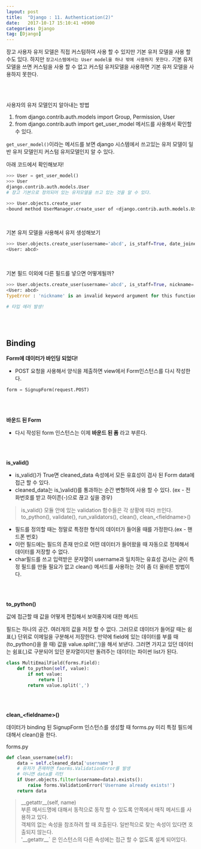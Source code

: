 ```yaml
---
layout: post
title:  "Django : 11. Authentication(2)"
date:   2017-10-17 15:10:41 +0900
categories: Django
tag: [Django]
---
```


장고 사용자 유저 모델은 직접 커스텀하여 사용 할 수 있지만 기본 유저 모델을 사용 할 수도 있다. 하지만 `장고시스템에서는 User model을 하나 밖에 사용하지 못한다.` 기본 유저 모델을 쓰면 커스텀을 사용 할 수 없고 커스텀 유저모델을 사용하면 기본 유저 모델을 사용하지 못한다.

<br><br>

사용자의 유저 모델인지 알아내는 방법

1. from django.contrib.auth.models import Group, Permission, User
2. from django.contrib.auth import get_user_model 메서드를 사용해서 확인할 수 있다.



`get_user_model()`이라는 메서드를 보면 django 시스템에서 쓰고있는 유저 모델이 일반 유저 모델인지 커스텀 유저모델인지 알 수 있다.

아래 코드에서 확인해보자!

```python
>>> User = get_user_model()
>>> User
django.contrib.auth.models.User
# 장고 기본으로 정의되어 있는 유저모델을 쓰고 있는 것을 알 수 있다.

>>> User.objects.create_user
<bound method UserManager.create_user of <django.contrib.auth.models.UserManager object at 0x10b5bf5f8>>
```

<br>

기본 유저 모델을 사용해서 유저 생성해보기

```python
>>> User.objects.create_user(username='abcd', is_staff=True, date_joined=timezone.now())
<User: abcd>
```

<br>

기본 필드 이외에 다른 필드를 넣으면 어떻게될까?

```python
>>> User.objects.create_user(username='abcd', is_staff=True, nickname='kickass')
<User: abcd>
TypeError : 'nickname' is an invalid keyword argument for this function

# 타입 에러 발생!
```

<br><br>

## Binding

**Form에 데이터가 바인딩 되었다!**



- POST 요청을 사용해서 양식을 제출하면 view에서 Form인스턴스를 다시 작성한다.

```python
form = SignupForm(request.POST)
```


<br><br>

**바운드 된 Form**

- 다시 작성된 form 인스턴스는 이제 **바운드 된 폼** 라고 부른다.

<br><br>

**is\_valid()**

- is\_valid()가 True면 cleaned\_data 속성에서 모든 유효성이 검사 된 Form data에 접근 할 수 있다.
- cleaned\_data는 is_\valid()를 통과하는 순간 변형하여 사용 할 수 있다. (ex - 전화번호를 받고 하이픈(-)으로 끊고 싶을 경우)

> is\_valid() 모듈 안에 있는 validation 함수들은 각 상황에 따라 쓰인다.<br>
> to\_python(), validate(), run\_validators(), clean(), clean\_\<fieldname>()


- 필드를 정의할 때는 정말로 특정한 형식의 데이터가 들어올 때를 가정한다.(ex - 핸드폰 번호)
- 이런 필드에는 필드의 존재 만으로 어떤 데이터가 들어왔을 때 자동으로 정제해서 데이터를 저장할 수 없다.
- char필드를 쓰고 입력받은 문자열이 username과 일치하는 유효성 검사는 굳이 특정 필드를 만들 필요가 없고 clean() 메서드를 사용하는 것이 좀 더 올바른 방법이다.

<br><br>

**to\_python()**

값에 접근할 때 값을 어떻게 편집해서 보여줄지에 대한 메서드

필드는 하나의 공간. 여러개의 값을 저장 할 수 없다. 그러므로 데이터가 들어갈 때는 쉼표(,) 단위로 이메일을 구분해서 저장한다. 만약에 field에 있는 데이터를 부를 때(to\_python()을 쓸 때) 값을 value.split(',')을 해서 보낸다. 그러면 가지고 있던 데이터는 쉼표(,)로 구분되어 있던 문자열이지만 돌려주는 데이터는 파이썬 list가 된다.

```python
class MultiEmailField(forms.Field):
	def to_python(self, value):
		if not value:
			return []
		return value.split(',')
```

<br><br>

**clean\_\<fieldname>()**

데이터가 binding 된 SignupForm 인스턴스를 생성할 때 forms.py 미리 특정 필드에 대해서 clean()을 한다.

forms.py

```python
def clean_username(self):
    data = self.cleaned_data['username']
    # 유저가 존재하면 faorms.ValidationError를 발생
    # 아니면 data를 리턴
    if User.objects.filter(username=data).exists():
        raise forms.ValidationError('Username already exists!')
    return data
```

> \_\_getattr\_\_(self, name)<br>
> 부른 메서드명에 대해서 동적으로 동작 할 수 있도록 안쪽에서 매직 메서드를 사용하고 있다.<br>
> 객체의 없는 속성을 참조하려 할 때 호출된다. 일반적으로 찾는 속성이 있다면 호출되지 않는다.<br>
>  '\_\_getattr\_\_` 은 인스턴스의 다른 속성에는 접근 할 수 없도록 설계 되어있다.

<br><br>

